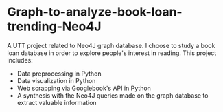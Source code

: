 # Graph-to-analyze-book-loan-trending-Neo4J
A UTT project related to Neo4J graph database. 
I choose to study a book loan database in order to explore people's interest in reading.
This project includes:
- Data preprocessing in Python
- Data visualization in Python
- Web scrapping via Googlebook's API in Python
- A synthesis with the Neo4J queries made on the graph database to extract valuable information

